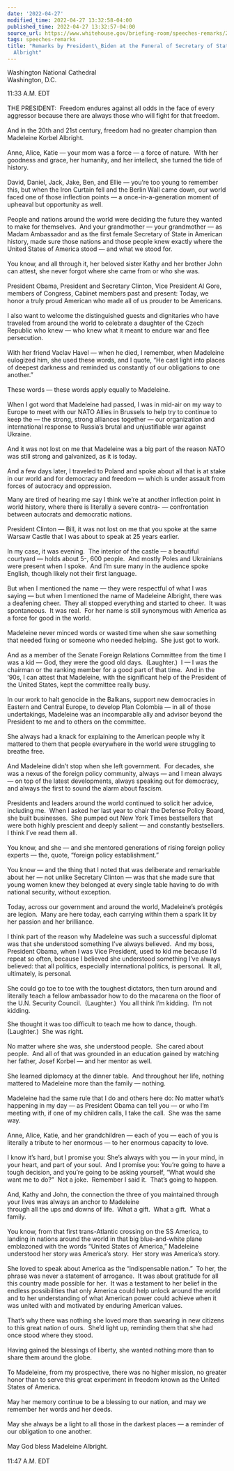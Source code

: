 ```yaml
---
date: '2022-04-27'
modified_time: 2022-04-27 13:32:58-04:00
published_time: 2022-04-27 13:32:57-04:00
source_url: https://www.whitehouse.gov/briefing-room/speeches-remarks/2022/04/27/remarks-by-president-biden-at-the-funeral-of-secretary-of-state-madeleine-albright/
tags: speeches-remarks
title: "Remarks by President\_Biden at the Funeral of Secretary of State Madeleine\_\
  Albright"
---
```

 
Washington National Cathedral  
Washington, D.C.

11:33 A.M. EDT  
   
THE PRESIDENT:  Freedom endures against all odds in the face of every
aggressor because there are always those who will fight for that
freedom.  
   
And in the 20th and 21st century, freedom had no greater champion than
Madeleine Korbel Albright.  
   
Anne, Alice, Katie — your mom was a force — a force of nature.  With her
goodness and grace, her humanity, and her intellect, she turned the tide
of history.  
   
David, Daniel, Jack, Jake, Ben, and Ellie — you’re too young to remember
this, but when the Iron Curtain fell and the Berlin Wall came down, our
world faced one of those inflection points — a once-in-a-generation
moment of upheaval but opportunity as well.  
   
People and nations around the world were deciding the future they wanted
to make for themselves.  And your grandmother — your grandmother — as
Madam Ambassador and as the first female Secretary of State in American
history, made sure those nations and those people knew exactly where the
United States of America stood — and what we stood for.  
   
You know, and all through it, her beloved sister Kathy and her brother
John can attest, she never forgot where she came from or who she was.  
   
President Obama, President and Secretary Clinton, Vice President Al
Gore, members of Congress, Cabinet members past and present: Today, we
honor a truly proud American who made all of us prouder to be
Americans.  
   
I also want to welcome the distinguished guests and dignitaries who have
traveled from around the world to celebrate a daughter of the Czech
Republic who knew — who knew what it meant to endure war and flee
persecution.  
   
With her friend Vaclav Havel — when he died, I remember, when Madeleine
eulogized him, she used these words, and I quote, “He cast light into
places of deepest darkness and reminded us constantly of our obligations
to one another.”  
      
These words — these words apply equally to Madeleine.  
   
When I got word that Madeleine had passed, I was in mid-air on my way to
Europe to meet with our NATO Allies in Brussels to help try to continue
to keep the — the strong, strong alliances together — our organization
and international response to Russia’s brutal and unjustifiable war
against Ukraine.  
   
And it was not lost on me that Madeleine was a big part of the reason
NATO was still strong and galvanized, as it is today.  
   
And a few days later, I traveled to Poland and spoke about all that is
at stake in our world and for democracy and freedom — which is under
assault from forces of autocracy and oppression.

Many are tired of hearing me say I think we’re at another inflection
point in world history, where there is literally a severe contra- —
confrontation between autocrats and democratic nations.  
   
President Clinton — Bill, it was not lost on me that you spoke at the
same Warsaw Castle that I was about to speak at 25 years earlier.  
   
In my case, it was evening.  The interior of the castle — a beautiful
courtyard — holds about 5-, 600 people.  And mostly Poles and Ukrainians
were present when I spoke.  And I’m sure many in the audience spoke
English, though likely not their first language.  
   
But when I mentioned the name — they were respectful of what I was
saying — but when I mentioned the name of Madeleine Albright, there was
a deafening cheer.  They all stopped everything and started to cheer. 
It was spontaneous.  It was real.  For her name is still synonymous with
America as a force for good in the world.  
   
Madeleine never minced words or wasted time when she saw something that
needed fixing or someone who needed helping.  She just got to work.  
   
And as a member of the Senate Foreign Relations Committee from the time
I was a kid — God, they were the good old days.  (Laughter.)  I — I was
the chairman or the ranking member for a good part of that time.  And in
the ‘90s, I can attest that Madeleine, with the significant help of the
President of the United States, kept the committee really busy.   
   
In our work to halt genocide in the Balkans, support new democracies in
Eastern and Central Europe, to develop Plan Colombia — in all of those
undertakings, Madeleine was an incomparable ally and advisor beyond the
President to me and to others on the committee.   
   
She always had a knack for explaining to the American people why it
mattered to them that people everywhere in the world were struggling to
breathe free.   
   
And Madeleine didn’t stop when she left government.  For decades, she
was a nexus of the foreign policy community, always — and I mean always
— on top of the latest developments, always speaking out for democracy,
and always the first to sound the alarm about fascism.  
   
Presidents and leaders around the world continued to solicit her advice,
including me.  When I asked her last year to chair the Defense Policy
Board, she built businesses.  She pumped out New York Times bestsellers
that were both highly prescient and deeply salient — and constantly
bestsellers.  I think I’ve read them all.  
   
You know, and she — and she mentored generations of rising foreign
policy experts — the, quote, “foreign policy establishment.”  
   
You know — and the thing that I noted that was deliberate and remarkable
about her — not unlike Secretary Clinton — was that she made sure that
young women knew they belonged at every single table having to do with
national security, without exception.  
   
Today, across our government and around the world, Madeleine’s protégés
are legion.  Many are here today, each carrying within them a spark lit
by her passion and her brilliance.  
   
I think part of the reason why Madeleine was such a successful diplomat
was that she understood something I’ve always believed.  And my boss,
President Obama, when I was Vice President, used to kid me because I’d
repeat so often, because I believed she understood something I’ve always
believed: that all politics, especially international politics, is
personal.  It all, ultimately, is personal.  
   
She could go toe to toe with the toughest dictators, then turn around
and literally teach a fellow ambassador how to do the macarena on the
floor of the U.N. Security Council.  (Laughter.)  You all think I’m
kidding.  I’m not kidding.

She thought it was too difficult to teach me how to dance, though. 
(Laughter.)  She was right.  
   
No matter where she was, she understood people.  She cared about
people.  And all of that was grounded in an education gained by watching
her father, Josef Korbel — and her mentor as well.   
   
She learned diplomacy at the dinner table.  And throughout her life,
nothing mattered to Madeleine more than the family — nothing.  
   
Madeleine had the same rule that I do and others here do: No matter
what’s happening in my day — as President Obama can tell you — or who
I’m meeting with, if one of my children calls, I take the call.  She was
the same way.  
   
Anne, Alice, Katie, and her grandchildren — each of you — each of you is
literally a tribute to her enormous — to her enormous capacity to
love.  
   
I know it’s hard, but I promise you: She’s always with you — in your
mind, in your heart, and part of your soul.  And I promise you: You’re
going to have a tough decision, and you’re going to be asking yourself,
“What would she want me to do?”  Not a joke.  Remember I said it. 
That’s going to happen.   
   
And, Kathy and John, the connection the three of you maintained through
your lives was always an anchor to Madeleine  
through all the ups and downs of life.  What a gift.  What a gift.  What
a family.  
   
You know, from that first trans-Atlantic crossing on the SS America, to
landing in nations around the world in that big blue-and-white plane
emblazoned with the words “United States of America,” Madeleine
understood her story was America’s story.  Her story was America’s
story.   
   
She loved to speak about America as the “indispensable nation.”  To her,
the phrase was never a statement of arrogance.  It was about gratitude
for all this country made possible for her.  It was a testament to her
belief in the endless possibilities that only America could help unlock
around the world and to her understanding of what American power could
achieve when it was united with and motivated by enduring American
values.  
   
That’s why there was nothing she loved more than swearing in new
citizens to this great nation of ours.  She’d light up, reminding them
that she had once stood where they stood.  
   
Having gained the blessings of liberty, she wanted nothing more than to
share them around the globe.  
   
To Madeleine, from my prospective, there was no higher mission, no
greater honor than to serve this great experiment in freedom known as
the United States of America.  
   
May her memory continue to be a blessing to our nation, and may we
remember her words and her deeds.   
   
May she always be a light to all those in the darkest places — a
reminder of our obligation to one another.  
   
May God bless Madeleine Albright.  
   
11:47 A.M. EDT
